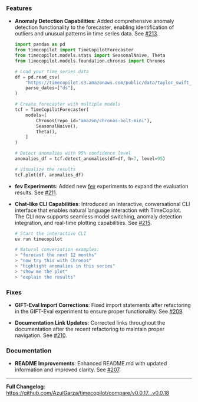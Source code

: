 ### Features

* **Anomaly Detection Capabilities**: Added comprehensive anomaly detection functionality to the forecaster, enabling identification of outliers and unusual patterns in time series data. See [#213](https://github.com/AzulGarza/timecopilot/pull/213).

    ```python
    import pandas as pd
    from timecopilot import TimeCopilotForecaster
    from timecopilot.models.stats import SeasonalNaive, Theta
    from timecopilot.models.foundation.chronos import Chronos

    # Load your time series data
    df = pd.read_csv(
        "https://timecopilot.s3.amazonaws.com/public/data/taylor_swift_pageviews.csv",
        parse_dates=["ds"],
    )

    # Create forecaster with multiple models
    tcf = TimeCopilotForecaster(
        models=[
            Chronos(repo_id="amazon/chronos-bolt-mini"),
            SeasonalNaive(),
            Theta(),
        ]
    )

    # Detect anomalies with 95% confidence level
    anomalies_df = tcf.detect_anomalies(df=df, h=7, level=95)

    # Visualize the results
    tcf.plot(df, anomalies_df)
    ```

* **fev Experiments**: Added new [fev](https://github.com/autogluon/fev) experiments to expand the evaluation results. See [#211](https://github.com/AzulGarza/timecopilot/pull/211).

* **Chat-like CLI Capabilities**: Introduced an interactive, conversational CLI interface that enables natural language interaction with TimeCopilot. The CLI now supports seamless model switching, anomaly detection integration, and real-time plotting capabilities. See [#215](https://github.com/AzulGarza/timecopilot/pull/215).

    ```bash
    # Start the interactive CLI
    uv run timecopilot
    
    # Natural conversation examples:
    > "forecast the next 12 months"
    > "now try this with Chronos"
    > "highlight anomalies in this series"
    > "show me the plot"
    > "explain the results"
    ```

### Fixes

* **GIFT-Eval Import Corrections**: Fixed import statements after refactoring in the GIFT-Eval experiment to ensure proper functionality. See [#209](https://github.com/AzulGarza/timecopilot/pull/209).

* **Documentation Link Updates**: Corrected links throughout the documentation after the recent refactoring to maintain proper navigation. See [#210](https://github.com/AzulGarza/timecopilot/pull/210).

### Documentation

* **README Improvements**: Enhanced README.md with updated information and improved clarity. See [#207](https://github.com/AzulGarza/timecopilot/pull/207).

---

**Full Changelog**: https://github.com/AzulGarza/timecopilot/compare/v0.0.17...v0.0.18